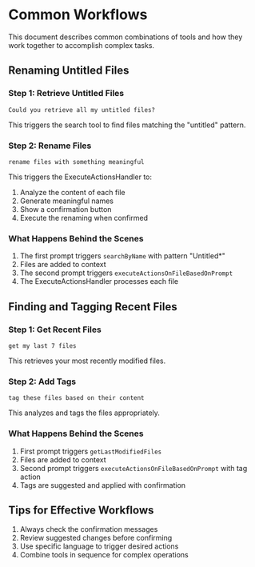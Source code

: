 # Common Workflows

This document describes common combinations of tools and how they work together to accomplish complex tasks.

## Renaming Untitled Files

### Step 1: Retrieve Untitled Files
```
Could you retrieve all my untitled files?
```
This triggers the search tool to find files matching the "untitled" pattern.

### Step 2: Rename Files
```
rename files with something meaningful
```
This triggers the ExecuteActionsHandler to:
1. Analyze the content of each file
2. Generate meaningful names
3. Show a confirmation button
4. Execute the renaming when confirmed

### What Happens Behind the Scenes
1. The first prompt triggers `searchByName` with pattern "Untitled*"
2. Files are added to context
3. The second prompt triggers `executeActionsOnFileBasedOnPrompt`
4. The ExecuteActionsHandler processes each file


## Finding and Tagging Recent Files

### Step 1: Get Recent Files
```
get my last 7 files
```
This retrieves your most recently modified files.

### Step 2: Add Tags
```
tag these files based on their content
```
This analyzes and tags the files appropriately.

### What Happens Behind the Scenes
1. First prompt triggers `getLastModifiedFiles`
2. Files are added to context
3. Second prompt triggers `executeActionsOnFileBasedOnPrompt` with tag action
4. Tags are suggested and applied with confirmation

## Tips for Effective Workflows
1. Always check the confirmation messages
2. Review suggested changes before confirming
3. Use specific language to trigger desired actions
4. Combine tools in sequence for complex operations
